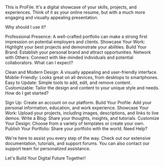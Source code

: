 This is ProFile. It's a digital showcase of your skills, projects, and experiences. Think of it as your online resume, but with a much more engaging and visually appealing presentation.

Why should I use it?

Professional Presence: A well-crafted portfolio can make a strong first impression on potential employers and clients.
Showcase Your Work: Highlight your best projects and demonstrate your abilities.
Build Your Brand: Establish your personal brand and attract opportunities.
Network with Others: Connect with like-minded individuals and potential collaborators.
What can I expect?

Clean and Modern Design: A visually appealing and user-friendly interface.
Mobile-Friendly: Looks great on all devices, from desktops to smartphones.
Easy to Update: Simple tools to add, edit, and remove content.
Customizable: Tailor the design and content to your unique style and needs.
How do I get started?

Sign Up: Create an account on our platform.
Build Your Profile: Add your personal information, education, and work experience.
Showcase Your Work: Upload your projects, including images, descriptions, and links to live demos.
Write a Blog: Share your thoughts, insights, and tutorials.
Customize Your Design: Choose from a variety of templates or create your own.
Publish Your Portfolio: Share your portfolio with the world.
Need Help?

We're here to assist you every step of the way. Check out our extensive documentation, tutorials, and support forums. You can also contact our support team for personalized assistance.

Let's Build Your Digital Future Together!
